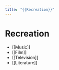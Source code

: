 ```yaml
---
title: "{{Recreation}}"
---
```

# Recreation
- [[Music]]
- [[Film]]
- [[Television]]
- [[Literature]]

